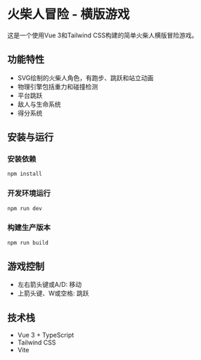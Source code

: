 # 火柴人冒险 - 横版游戏

这是一个使用Vue 3和Tailwind CSS构建的简单火柴人横版冒险游戏。

## 功能特性

- SVG绘制的火柴人角色，有跑步、跳跃和站立动画
- 物理引擎包括重力和碰撞检测
- 平台跳跃
- 敌人与生命系统
- 得分系统

## 安装与运行

### 安装依赖
```bash
npm install
```

### 开发环境运行
```bash
npm run dev
```

### 构建生产版本
```bash
npm run build
```

## 游戏控制

- 左右箭头键或A/D: 移动
- 上箭头键、W或空格: 跳跃

## 技术栈

- Vue 3 + TypeScript
- Tailwind CSS
- Vite
